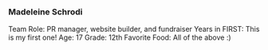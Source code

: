 ### Madeleine Schrodi

Team Role: PR manager, website builder, and fundraiser
Years in FIRST: This is my first one!
Age: 17
Grade: 12th
Favorite Food: All of the above :)

